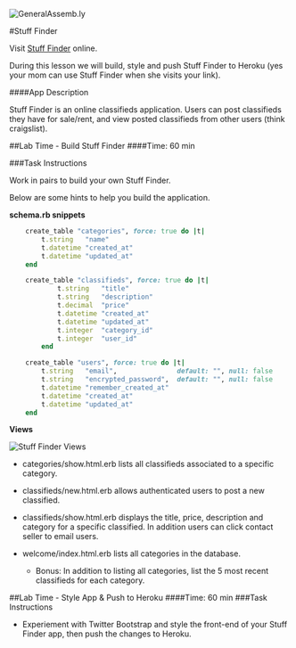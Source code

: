 ![GeneralAssemb.ly](http://studio.generalassemb.ly/GA_Slide_Assets/Exercise_icon_md.png)

#Stuff Finder

Visit [Stuff Finder](http://gentle-temple-9238.herokuapp.com/) online. 

During this lesson we will build, style and push Stuff Finder to Heroku (yes your mom can use Stuff Finder when she visits your link).
 
####App Description

Stuff Finder is an online classifieds application. Users can post classifieds they have for sale/rent, and view posted classifieds from other users (think craigslist).


##Lab Time - Build Stuff Finder
####Time: 60 min

###Task Instructions

Work in pairs to build your own Stuff Finder. 

Below are some hints to help you build the application.

__schema.rb snippets__

```ruby
	create_table "categories", force: true do |t|
		t.string   "name"
		t.datetime "created_at"
		t.datetime "updated_at"
	end
```
```ruby
	create_table "classifieds", force: true do |t|
    		t.string   "title"
    		t.string   "description"
    		t.decimal  "price"
    		t.datetime "created_at"
    		t.datetime "updated_at"
    		t.integer  "category_id"
    		t.integer  "user_id"
    	end
```
```ruby
	create_table "users", force: true do |t|
		t.string   "email",               default: "", null: false
		t.string   "encrypted_password",  default: "", null: false
		t.datetime "remember_created_at"
		t.datetime "created_at"
		t.datetime "updated_at"
	end
```

__Views__

![Stuff Finder Views](../../assets/rails/stuff_finder_views.png)


*	categories/show.html.erb lists all classifieds associated to a specific category.

*	classifieds/new.html.erb allows authenticated users to post a new classified.

*	classifieds/show.html.erb displays the title, price, description and category for a specific classified. In addition users can click contact seller to email users.

*	welcome/index.html.erb lists all categories in the database. 
	*	Bonus: In addition to listing all categories, list the 5 most recent classifieds for each category.


##Lab Time - Style App & Push to Heroku
####Time: 60 min
###Task Instructions

*	Experiement with Twitter Bootstrap and style the front-end of your Stuff Finder app, then push the changes to Heroku.



